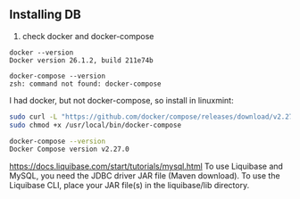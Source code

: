 ## Installing DB

1. check docker and docker-compose

```shell
docker --version
Docker version 26.1.2, build 211e74b

docker-compose --version
zsh: command not found: docker-compose
```

I had docker, but not docker-compose, so install in linuxmint:

```sh
sudo curl -L "https://github.com/docker/compose/releases/download/v2.27.0/docker-compose-$(uname -s)-$(uname -m)" -o /usr/local/bin/docker-compose
sudo chmod +x /usr/local/bin/docker-compose

docker-compose --version
Docker Compose version v2.27.0
```

https://docs.liquibase.com/start/tutorials/mysql.html
To use Liquibase and MySQL, you need the JDBC driver JAR file (Maven download).
To use the Liquibase CLI, place your JAR file(s) in the liquibase/lib directory.
